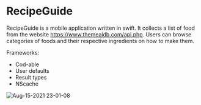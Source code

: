 # RecipeGuide

RecipeGuide is a mobile application written in swift. It collects a list of food from the website https://www.themealdb.com/api.php. Users can browse categories of foods and their respective ingredients on how to make them.

Frameworks:
* Cod-able
* User defaults 
* Result types
* NScache

![Aug-15-2021 23-01-08](https://user-images.githubusercontent.com/55071531/129505869-33ccb9ef-1625-40a1-8499-22ff53f95ba8.gif)
